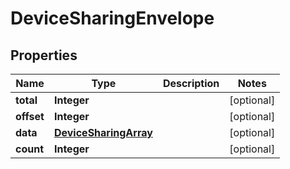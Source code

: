 
# DeviceSharingEnvelope

## Properties
Name | Type | Description | Notes
------------ | ------------- | ------------- | -------------
**total** | **Integer** |  |  [optional]
**offset** | **Integer** |  |  [optional]
**data** | [**DeviceSharingArray**](DeviceSharingArray.md) |  |  [optional]
**count** | **Integer** |  |  [optional]



